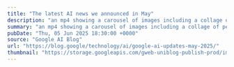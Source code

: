 ```yaml
---
title: "The latest AI news we announced in May"
description: "an mp4 showing a carousel of images including a collage of people, an illustrated graph with codes and the characters 'I/O'"
summary: "an mp4 showing a carousel of images including a collage of people, an illustrated graph with codes and the characters 'I/O'"
pubDate: "Thu, 05 Jun 2025 18:30:00 +0000"
source: "Google AI Blog"
url: "https://blog.google/technology/ai/google-ai-updates-may-2025/"
thumbnail: "https://storage.googleapis.com/gweb-uniblog-publish-prod/images/May_AI_roundup_ss.width-1300.png"
---
```


